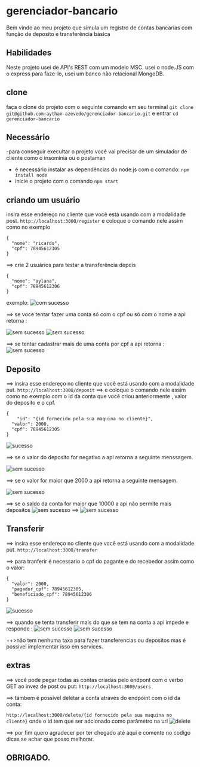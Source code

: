 # gerenciador-bancario
Bem vindo ao meu projeto que simula um registro de contas bancarias com função de deposito e transferência básica
## Habilidades
Neste projeto usei de API's REST com um modelo MSC.
usei o node.JS com o express para faze-lo, usei um banco não relacional MongoDB.
## clone
faça o clone do projeto com o seguinte comando em seu terminal 
`git clone git@github.com:aythan-azevedo/gerenciador-bancario.git`
e entrar
`cd gerenciador-bancario`
## Necessário
-para conseguir execultar o projeto você vai precisar de um simulador de cliente como o insominia ou o postaman
- é necessário instalar as dependências do node.js com o comando: `npm install node`
- inicie o projeto com o comando `npm start`
## criando um usuário 
insira esse endereço no cliente que você está usando com a modalidade post.
`http://localhost:3000/register`
e coloque o comando nele assim como no exemplo
``` 
{
  "nome": "ricardo",
  "cpf": 78945612305
}
```
==> crie 2 usuários para testar a transferência depois
``` 
{
  "nome": "aylana",
  "cpf": 78945612306
}
```
exemplo: ![com sucesso](./public/create.png)

==> se voce tentar fazer uma conta só com o cpf ou só com o nome a api retorna : 

![sem sucesso](./public/sem-nome.png)
![sem sucesso](./public/sem-cpf.png)

==> se tentar cadastrar mais de uma conta por cpf a api retorna : 
![sem sucesso](./public/registrado.png)

## Deposito 

==> insira esse endereço no cliente que você está usando com a modalidade put.
`http://localhost:3000/deposit`
==> e coloque o comando nele assim como no exemplo com o id da conta que você criou anteriormente , valor do deposito e o cpf.
``` 
{	
	"id": "{id fornecido pela sua maquina no cliente}",
  "valor": 2000,
  "cpf": 78945612305
}
```
![sucesso](./public/deposito-sucesso.png)

==> se o valor do deposito for negativo a api retorna a seguinte menssagem.

![sem sucesso](./public/deposito-negativo.png)

==> se o valor for maior que 2000 a api retorna a seguinte mensagem.

![sem sucesso](./public/>2000.png)

==> se o saldo da conta for maior que 10000 a api não permite mais depositos
![sem sucesso](./public/10000.png)
==>
![sem sucesso](./public/+10000.png)

## Transferir

==> insira esse endereço no cliente que você está usando com a modalidade put.
`http://localhost:3000/transfer`

==> para tranferir é necessario o cpf do pagante e do recebedor assim como o valor:

``` 
{
  "valor": 2000,
  "pagador_cpf": 78945612305,
  "beneficiado_cpf": 78945612306
}
```

![sucesso](./public/tranferencia.png)

==> quando se tenta transferir mais do que se tem na conta a api impede e responde :
![sem sucesso](./public/sem-fundos.png)
![sem sucesso](./public/not-founds.png)


++>não tem nenhuma taxa para fazer transferencias ou depositos mas é possivel implementar isso em services.

## extras
==> você pode pegar todas as contas criadas pelo endpont com o verbo GET ao invez de post ou put:
`http://localhost:3000/users`

==> támbem é possivel deletar a conta através do endpoint com o id da conta:

`http://localhost:3000/delete/{id fornecido pela sua maquina no cliente}`
onde o id tem que ser adcionado como parâmetro na url
![delete](./public/delete.png)

==> por fim quero agradecer por ter chegado até aqui e comente no codigo dicas se achar que posso melhorar.

## OBRIGADO.
